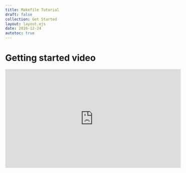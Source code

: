 ```yaml
---
title: Makefile Tutorial
draft: false
collection: Get Started
layout: layout.ejs
date: 2016-12-24
autotoc: true
---
```


# Getting started video

<iframe width="560" height="315" src="https://www.youtube.com/embed/8QxYAUcq5FU" frameborder="0" allow="accelerometer; autoplay; encrypted-media; gyroscope; picture-in-picture" allowfullscreen></iframe>
